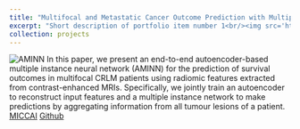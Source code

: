 ```yaml
---
title: "Multifocal and Metastatic Cancer Outcome Prediction with Multiple Instance Learning"
excerpt: "Short description of portfolio item number 1<br/><img src='https://gjiananchen.github.io/images/AMINN.png'/>"
collection: projects
---
```



![AMINN](https://gjiananchen.github.io/images/AMINN.png)
In this paper, we present an end-to-end autoencoder-based multiple instance neural network (AMINN) for the prediction
of survival outcomes in multifocal CRLM patients using radiomic features extracted from contrast-enhanced MRIs. 
Specifically, we jointly train an autoencoder to reconstruct input features and a multiple instance network to make 
predictions by aggregating information from all tumour lesions of a patient.
[MICCAI](https://link.springer.com/chapter/10.1007/978-3-030-87240-3_72) [Github](https://github.com/martellab-sri/AMINN)